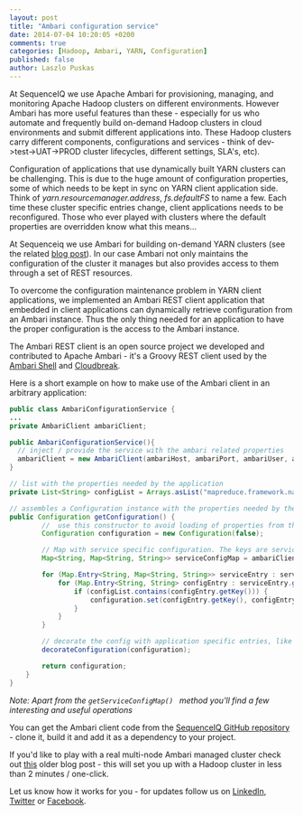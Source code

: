 ```yaml
---
layout: post
title: "Ambari configuration service"
date: 2014-07-04 10:20:05 +0200
comments: true
categories: [Hadoop, Ambari, YARN, Configuration]
published: false
author: Laszlo Puskas
---
```


At SequenceIQ we use Apache Ambari for provisioning, managing, and monitoring Apache Hadoop clusters on different environments. However Ambari has more useful features than these - especially for us who automate and frequently build on-demand Hadoop clusters in cloud environments and submit different applications into. These Hadoop clusters carry different components, configurations and services - think of dev->test->UAT->PROD cluster lifecycles, different settings, SLA's, etc).

Configuration of applications that use dynamically built YARN clusters can be challenging. This is due to the huge amount of configuration properties, some of which needs to be kept in sync on YARN client application side. Think of _yarn.resourcemanager.address_, _fs.defaultFS_ to name a few. Each time these cluster specific entries change, client applications needs to be reconfigured. Those who ever played with clusters where the default properties are overridden know what this means...

At Sequenceiq we use Ambari for building on-demand YARN clusters (see the related [ blog post](http://blog.sequenceiq.com/blog/2014/06/17/ambari-cluster-on-docker/)). In our case Ambari not only maintains the configuration of the cluster it manages but also provides access to them through a set of REST resources.

To overcome the configuration maintenance problem in YARN client applications, we implemented an Ambari REST client application that embedded in client applications can dynamically retrieve configuration from an Ambari instance. Thus the only thing needed for an application to have the proper configuration is the access to the Ambari instance.

The Ambari REST client is an open source project we developed and contributed to Apache Ambari - it's a Groovy REST client used by the [Ambari Shell](https://github.com/sequenceiq/ambari-shell) and [Cloudbreak](http://docs.cloudbreak.apiary.io/).

<!-- more -->

Here is a short example on how to make use of the Ambari client in an arbitrary application:

``` java
public class AmbariConfigurationService {
...
private AmbariClient ambariClient;

public AmbariConfigurationService(){
  // inject / provide the service with the ambari related properties
  ambariClient = new AmbariClient(ambariHost, ambariPort, ambariUser, ambariPass);
}

// list with the properties needed by the application
private List<String> configList = Arrays.asList("mapreduce.framework.name", "yarn.resourcemanager.address", "hbase.zookeeper.quorum" );

// assembles a Configuration instance with the properties needed by the application
public Configuration getConfiguration() {
        //  use this constructor to avoid loading of properties from the classpath!
        Configuration configuration = new Configuration(false);

        // Map with service specific configuration. The keys are service names: eg.: yarn-site, hbase-site, global ...
        Map<String, Map<String, String>> serviceConfigMap = ambariClient.getServiceConfigMap();

        for (Map.Entry<String, Map<String, String>> serviceEntry : serviceConfigMap.entrySet()) {
            for (Map.Entry<String, String> configEntry : serviceEntry.getValue().entrySet()) {
                if (configList.contains(configEntry.getKey())) {
                    configuration.set(configEntry.getKey(), configEntry.getValue());
                }
            }
        }

        // decorate the config with application specific entries, like "dfs.client.use.legacy.blockreader", "mapreduce.job.user.classpath.first"
        decorateConfiguration(configuration);

        return configuration;
    }
}
```
_Note: Apart from the ```getServiceConfigMap() ``` method you'll find a few interesting and useful operations_

You can get the Ambari client code from the [SequenceIQ GitHub repository](https://github.com/sequenceiq/ambari-rest-client) - clone it, build it and add it as a dependency to your project.

If you'd like to play with a real multi-node Ambari managed cluster check out [this](http://blog.sequenceiq.com/blog/2014/06/19/multinode-hadoop-cluster-on-docker/) older blog post - this will set you up with a Hadoop cluster in less than 2 minutes / one-click.


Let us know how it works for you - for updates follow us on [LinkedIn](https://www.linkedin.com/company/sequenceiq/), [Twitter](https://twitter.com/sequenceiq) or [Facebook](https://www.facebook.com/sequenceiq).
